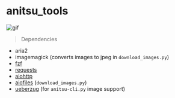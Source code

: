 # anitsu_tools

![gif](anitsu-cli.demo.gif)

> Dependencies
- aria2
- imagemagick (converts images to jpeg in `download_images.py`)
- [fzf](https://github.com/junegunn/fzf)
- [requests](https://requests.readthedocs.io/en/latest/)
- [aiohttp](https://github.com/aio-libs/aiohttp)
- [aiofiles](https://github.com/Tinche/aiofiles) (`download_images.py`)
- [ueberzug](https://github.com/b1337xyz/ueberzug) (for `anitsu-cli.py` image support)
